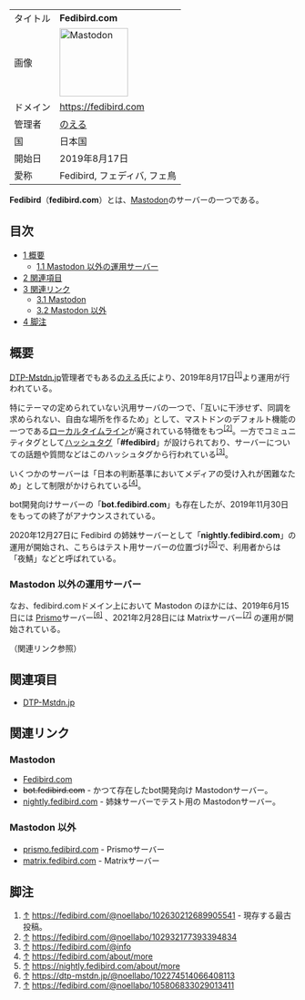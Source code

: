 <div>

|          |                                                                                                                                                                                                                                                                                                        |
|----------|--------------------------------------------------------------------------------------------------------------------------------------------------------------------------------------------------------------------------------------------------------------------------------------------------------|
| タイトル | **Fedibird.com**                                                                                                                                                                                                                                                                                       |
| 画像     | [<img src="/images/thumb/0/00/Mastodon_logo.png/120px-Mastodon_logo.png" srcset="/images/thumb/0/00/Mastodon_logo.png/180px-Mastodon_logo.png 1.5x, /images/0/00/Mastodon_logo.png 2x" width="120" height="120" alt="Mastodon" />](/%E3%83%95%E3%82%A1%E3%82%A4%E3%83%AB:Mastodon_logo.png "Mastodon") |
| ドメイン | <a href="https://fedibird.com" rel="nofollow">https://fedibird.com</a>                                                                                                                                                                                                                                 |
| 管理者   | <a href="https://dtp-mstdn.jp/@noellabo" rel="nofollow">のえる</a>                                                                                                                                                                                                                                     |
| 国       | 日本国                                                                                                                                                                                                                                                                                                 |
| 開始日   | 2019年8月17日                                                                                                                                                                                                                                                                                          |
| 愛称     | Fedibird, フェディバ, フェ鳥                                                                                                                                                                                                                                                                           |

**Fedibird**（**fedibird.com**）とは、[Mastodon](/%E3%83%9E%E3%82%B9%E3%83%88%E3%83%89%E3%83%B3 "マストドン")のサーバーの一つである。

<div>

<div lang="ja" dir="ltr">

## 目次

</div>

-   [1 概要](#.E6.A6.82.E8.A6.81)
    -   [1.1 Mastodon 以外の運用サーバー](#Mastodon_.E4.BB.A5.E5.A4.96.E3.81.AE.E9.81.8B.E7.94.A8.E3.82.B5.E3.83.BC.E3.83.90.E3.83.BC)
-   [2 関連項目](#.E9.96.A2.E9.80.A3.E9.A0.85.E7.9B.AE)
-   [3 関連リンク](#.E9.96.A2.E9.80.A3.E3.83.AA.E3.83.B3.E3.82.AF)
    -   [3.1 Mastodon](#Mastodon)
    -   [3.2 Mastodon 以外](#Mastodon_.E4.BB.A5.E5.A4.96)
-   [4 脚注](#.E8.84.9A.E6.B3.A8)

</div>

## 概要

[DTP-Mstdn.jp](/DTP-Mstdn.jp "DTP-Mstdn.jp")管理者でもある<a href="https://dtp-mstdn.jp/@noellabo" rel="nofollow">のえる</a>氏により、2019年8月17日<sup>[\[1\]](#cite_note-1)</sup>より運用が行われている。

特にテーマの定められていない汎用サーバの一つで、「互いに干渉せず、同調を求められない、自由な場所を作るため」として、マストドンのデフォルト機能の一つである[ローカルタイムライン](/%E3%83%AD%E3%83%BC%E3%82%AB%E3%83%AB%E3%82%BF%E3%82%A4%E3%83%A0%E3%83%A9%E3%82%A4%E3%83%B3 "ローカルタイムライン")が廃されている特徴をもつ<sup>[\[2\]](#cite_note-2)</sup>。一方でコミュニティタグとして[ハッシュタグ](/%E3%83%8F%E3%83%83%E3%82%B7%E3%83%A5%E3%82%BF%E3%82%B0 "ハッシュタグ")「**\#fedibird**」が設けられており、サーバーについての話題や質問などはこのハッシュタグから行われている<sup>[\[3\]](#cite_note-3)</sup>。

いくつかのサーバーは「日本の判断基準においてメディアの受け入れが困難なため」として制限がかけられている<sup>[\[4\]](#cite_note-4)</sup>。

bot開発向けサーバーの「**bot.fedibird.com**」も存在したが、2019年11月30日をもっての終了がアナウンスされている。

2020年12月27日に Fedibird の姉妹サーバーとして「**nightly.fedibird.com**」の運用が開始され、こちらはテスト用サーバーの位置づけ<sup>[\[5\]](#cite_note-5)</sup>で、利用者からは「夜鯖」などと呼ばれている。

### Mastodon 以外の運用サーバー

なお、fedibird.comドメイン上において Mastodon のほかには、2019年6月15日には [Prismo](/Prismo "Prismo")サーバー<sup>[\[6\]](#cite_note-6)</sup> 、2021年2月28日には Matrixサーバー<sup>[\[7\]](#cite_note-7)</sup> の運用が開始されている。

（関連リンク参照）

## 関連項目

-   [DTP-Mstdn.jp](/DTP-Mstdn.jp "DTP-Mstdn.jp")

## 関連リンク

### Mastodon

-   <a href="https://fedibird.com" rel="nofollow">Fedibird.com</a>
-   ~~bot.fedibird.com~~ - かつて存在したbot開発向け Mastodonサーバー。
-   <a href="https://nightly.fedibird.com" rel="nofollow">nightly.fedibird.com</a> - 姉妹サーバーでテスト用の Mastodonサーバー。

### Mastodon 以外

-   <a href="https://prismo.fedibird.com/" rel="nofollow">prismo.fedibird.com</a> - Prismoサーバー
-   <a href="https://matrix.fedibird.com" rel="nofollow">matrix.fedibird.com</a> - Matrixサーバー

## 脚注

<div>

1.  [↑](#cite_ref-1) <a href="https://fedibird.com/@noellabo/102630212689905541" rel="nofollow">https://fedibird.com/@noellabo/102630212689905541</a> - 現存する最古投稿。
2.  [↑](#cite_ref-2) <a href="https://fedibird.com/@noellabo/102932177393394834" rel="nofollow">https://fedibird.com/@noellabo/102932177393394834</a>
3.  [↑](#cite_ref-3) <a href="https://fedibird.com/@info" rel="nofollow">https://fedibird.com/@info</a>
4.  [↑](#cite_ref-4) <a href="https://fedibird.com/about/more" rel="nofollow">https://fedibird.com/about/more</a>
5.  [↑](#cite_ref-5) <a href="https://nightly.fedibird.com/about/more" rel="nofollow">https://nightly.fedibird.com/about/more</a>
6.  [↑](#cite_ref-6) <a href="https://dtp-mstdn.jp/@noellabo/102274514066408113" rel="nofollow">https://dtp-mstdn.jp/@noellabo/102274514066408113</a>
7.  [↑](#cite_ref-7) <a href="https://fedibird.com/@noellabo/105806833029013411" rel="nofollow">https://fedibird.com/@noellabo/105806833029013411</a>

</div>

</div>
